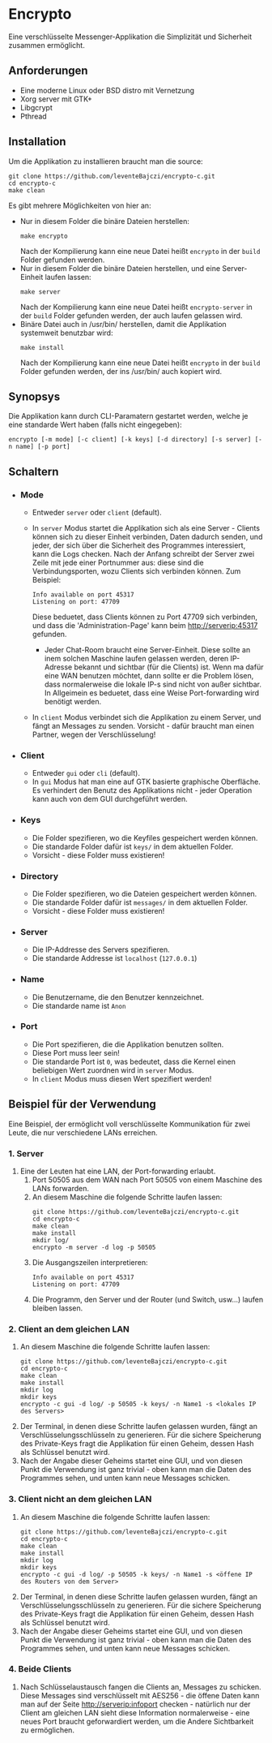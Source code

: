 # Encrypto 
Eine verschlüsselte Messenger-Applikation die Simplizität und Sicherheit zusammen ermöglicht.
## Anforderungen

*   Eine moderne Linux oder BSD distro mit Vernetzung
*   Xorg server mit GTK+
*   Libgcrypt
*   Pthread

## Installation
Um die Applikation zu installieren braucht man die source:
```
git clone https://github.com/leventeBajczi/encrypto-c.git
cd encrypto-c
make clean
```
Es gibt mehrere Möglichkeiten von hier an:

* Nur in diesem Folder die binäre Dateien herstellen:
    ```
    make encrypto
    ``` 
    Nach der Kompilierung kann eine neue Datei heißt `encrypto` in der `build` Folder gefunden werden.
* Nur in diesem Folder die binäre Dateien herstellen, und eine Server-Einheit laufen lassen: 
    ```
    make server
    ``` 
    Nach der Kompilierung kann eine neue Datei heißt `encrypto-server` in der `build` Folder gefunden werden, der auch laufen gelassen wird.
* Binäre Datei auch in /usr/bin/ herstellen, damit die Applikation systemweit benutzbar wird: 
    ```
    make install
    ``` 
    Nach der Kompilierung kann eine neue Datei heißt `encrypto` in der `build` Folder gefunden werden, der ins /usr/bin/ auch kopiert wird.

## Synopsys
Die Applikation kann durch CLI-Paramatern gestartet werden, welche je eine standarde Wert haben (falls nicht eingegeben):
```
encrypto [-m mode] [-c client] [-k keys] [-d directory] [-s server] [-n name] [-p port]
```
## Schaltern
* ### Mode
    * Entweder `server` oder `client` (default). 
    * In `server` Modus startet die Applikation sich als eine Server - Clients können sich zu dieser Einheit verbinden, Daten dadurch senden, und jeder, der sich über die Sicherheit des Programmes interessiert, kann die Logs checken. Nach der Anfang schreibt der Server zwei Zeile mit jede einer Portnummer aus: diese sind die Verbindungsporten, wozu Clients sich verbinden können. Zum Beispiel:
        ```
        Info available on port 45317
        Listening on port: 47709
        ```
        Diese beduetet, dass Clients können zu Port 47709 sich verbinden, und dass die 'Administration-Page' kann beim [http://serverip:45317]() gefunden.
        
        * Jeder Chat-Room braucht eine Server-Einheit. Diese sollte an inem solchen Maschine laufen gelassen werden, deren IP-Adresse bekannt und sichtbar (für die Clients) ist. Wenn ma dafür eine WAN benutzen möchtet, dann sollte er die Problem lösen, dass normalerweise die lokale IP-s sind nicht von außer sichtbar. In Allgeimein es beduetet, dass eine Weise Port-forwarding wird benötigt werden.
    * In `client` Modus verbindet sich die Applikation zu einem Server, und fängt an Messages zu senden. Vorsicht - dafür braucht man einen Partner, wegen der Verschlüsselung!
* ### Client
    * Entweder `gui` oder `cli` (default).
    * In `gui` Modus hat man eine auf GTK basierte graphische Oberfläche. Es verhindert den Benutz des Applikations nicht - jeder Operation kann auch von dem GUI durchgeführt werden.
* ### Keys
    * Die Folder spezifieren, wo die Keyfiles gespeichert werden können.
    * Die standarde Folder dafür ist `keys/` in dem aktuellen Folder.
    * Vorsicht - diese Folder muss existieren!
* ### Directory
    * Die Folder spezifieren, wo die Dateien gespeichert werden können.
    * Die standarde Folder dafür ist `messages/` in dem aktuellen Folder.
    * Vorsicht - diese Folder muss existieren!
* ### Server
    * Die IP-Addresse des Servers spezifieren.
    * Die standarde Addresse ist `localhost` (`127.0.0.1`)
* ### Name
    * Die Benutzername, die den Benutzer kennzeichnet.
    * Die standarde name ist `Anon`
* ### Port
    * Die Port spezifieren, die die Applikation benutzen sollten.
    * Diese Port muss leer sein!
    * Die standarde Port ist `0`, was bedeutet, dass die Kernel einen beliebigen Wert zuordnen wird in `server` Modus.
    * In `client` Modus muss diesen Wert spezifiert werden!

## Beispiel für der Verwendung
Eine Beispiel, der ermöglicht voll verschlüsselte Kommunikation für zwei Leute, die nur verschiedene LANs erreichen.

### 1. Server
1. Eine der Leuten hat eine LAN, der Port-forwarding erlaubt.
    1. Port 50505 aus dem WAN nach Port 50505 von einem Maschine des LANs forwarden.
    1. An diesem Maschine die folgende Schritte laufen lassen:
        ```
        git clone https://github.com/leventeBajczi/encrypto-c.git
        cd encrypto-c
        make clean
        make install
        mkdir log/
        encrypto -m server -d log -p 50505
        ```
    1. Die Ausgangszeilen interpretieren:
        ```
        Info available on port 45317
        Listening on port: 47709
        ```
    1. Die Programm, den Server und der Router (und Switch, usw...) laufen bleiben lassen.
### 2. Client an dem gleichen LAN
1.  An diesem Maschine die folgende Schritte laufen lassen:
    ```
    git clone https://github.com/leventeBajczi/encrypto-c.git
    cd encrypto-c
    make clean
    make install
    mkdir log
    mkdir keys
    encrypto -c gui -d log/ -p 50505 -k keys/ -n Name1 -s <lokales IP des Servers>
    ```
1. Der Terminal, in denen diese Schritte laufen gelassen wurden, fängt an Verschlüsselungsschlüsseln zu generieren. Für die sichere Speicherung des Private-Keys fragt die Applikation für einen Geheim, dessen Hash als Schlüssel benutzt wird.
1. Nach der Angabe dieser Geheims startet eine GUI, und von diesen Punkt die Verwendung ist ganz trivial - oben kann man die Daten des Programmes sehen, und unten kann neue Messages schicken.
### 3. Client nicht an dem gleichen LAN
1.  An diesem Maschine die folgende Schritte laufen lassen:
    ```
    git clone https://github.com/leventeBajczi/encrypto-c.git
    cd encrypto-c
    make clean
    make install
    mkdir log
    mkdir keys
    encrypto -c gui -d log/ -p 50505 -k keys/ -n Name1 -s <öffene IP des Routers von dem Server>
    ```
1. Der Terminal, in denen diese Schritte laufen gelassen wurden, fängt an Verschlüsselungsschlüsseln zu generieren. Für die sichere Speicherung des Private-Keys fragt die Applikation für einen Geheim, dessen Hash als Schlüssel benutzt wird.
1. Nach der Angabe dieser Geheims startet eine GUI, und von diesen Punkt die Verwendung ist ganz trivial - oben kann man die Daten des Programmes sehen, und unten kann neue Messages schicken.
### 4. Beide Clients
1. Nach Schlüsselaustausch fangen die Clients an, Messages zu schicken. Diese Messages sind verschlüsselt mit AES256 - die öffene Daten kann man auf der Seite [http://serverip:infoport]() checken - natürlich nur der Client am gleichen LAN sieht diese Information normalerweise - eine neues Port braucht geforwardiert werden, um die Andere Sichtbarkeit zu ermöglichen.